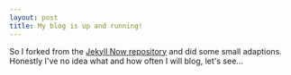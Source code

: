 ```yaml
---
layout: post
title: My blog is up and running!
---
```


So I forked from the [Jekyll Now repository](https://github.com/barryclark/jekyll-now) and did some small adaptions.
Honestly I've no idea what and how often I will blog, let's see...
